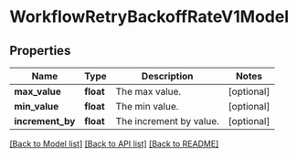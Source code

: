 # WorkflowRetryBackoffRateV1Model

## Properties
Name | Type | Description | Notes
------------ | ------------- | ------------- | -------------
**max_value** | **float** | The max value. | [optional] 
**min_value** | **float** | The min value. | [optional] 
**increment_by** | **float** | The increment by value. | [optional] 

[[Back to Model list]](../README.md#documentation-for-models) [[Back to API list]](../README.md#documentation-for-api-endpoints) [[Back to README]](../README.md)


